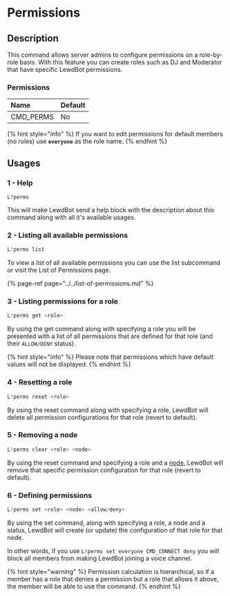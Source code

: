 # Permissions

## Description

This command allows server admins to configure permissions on a role-by-role basis. With this feature you can create roles such as DJ and Moderator that have specific LewdBot permissions.

### Permissions

| Name | Default |
| :--- | :--- |
| CMD\_PERMS | No |

{% hint style="info" %}
If you want to edit permissions for default members \(no roles\) use **`everyone`** as the role name.
{% endhint %}

## Usages

### 1 - Help

```text
L!perms
```

This will make LewdBot send a help block with the description about this command along with all it's available usages.

### 2 - Listing all available permissions

```java
L!perms list
```

To view a list of all available permissions you can use the list subcommand or visit the List of Permissions page.

{% page-ref page="../../list-of-permissions.md" %}

### 3 - Listing permissions for a role

```java
L!perms get <role>
```

By using the get command along with specifying a role you will be presented with a list of all permissions that are defined for that role \(and their `ALLOW/DENY` status\).

{% hint style="info" %}
Please note that permissions which have default values will not be displayed.
{% endhint %}

### 4 - Resetting a role

```java
L!perms reset <role>
```

By using the reset command along with specifying a role, LewdBot will delete all permission configurations for that role \(revert to default\).

### 5 - Removing a node

```java
L!perms clear <role> <node>
```

By using the reset command and specifying a role and a [node](../../list-of-permissions.md), LewdBot will remove that specific permission configuration for that role \(revert to default\).

### 6 - Defining permissions

```java
L!perms set <role> <node> <allow/deny>
```

By using the set command, along with specifying a role, a node and a status, LewdBot will create \(or update\) the configuration of that role for that node.

In other words, if you use `L!perms set everyone CMD_CONNECT deny` you will block all members from making LewdBot joining a voice channel.

{% hint style="warning" %}
Permission calculation is hierarchical, so if a member has a role that denies a permission but a role that allows it above, the member will be able to use the command.
{% endhint %}

